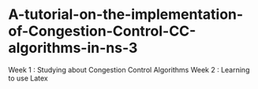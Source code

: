# A-tutorial-on-the-implementation-of-Congestion-Control-CC-algorithms-in-ns-3
Week 1 :
Studying about Congestion Control Algorithms
Week 2 :
Learning to use Latex 
